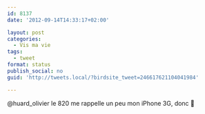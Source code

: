 ```yaml
---
id: 8137
date: '2012-09-14T14:33:17+02:00'

layout: post
categories:
  - Vis ma vie
tags:
  - tweet
format: status
publish_social: no
guid: 'http://tweets.local/?birdsite_tweet=246617621104041984'

---
```


@huard\_olivier le 820 me rappelle un peu mon iPhone 3G, donc 🙂